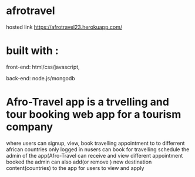 # afrotravel
hosted link    https://afrotravel23.herokuapp.com/

# built with :
front-end: html/css/javascript,

back-end: node.js/mongodb


# Afro-Travel app is a trvelling and tour booking web app for a tourism company
where users can signup, view, book travelling appointment to to differrent  african countries
only logged in nusers can book for travelling schedule
the admin of the app(Afro-Travel can receive and view different appointment booked
the admin can also add(or remove ) new destination content(countries) to the app for users to view and apply


